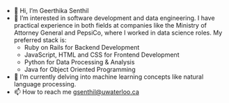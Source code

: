 - 👋 Hi, I’m Geerthika Senthil
- 👀 I’m interested in software development and data engineering. I have practical experience in both fields at companies like the Ministry of Attorney General and PepsiCo, where I worked in data science roles. 
  My preferred stack is:
   - Ruby on Rails for Backend Development
   - JavaScript, HTML and CSS for Frontend Development
   - Python for Data Processing & Analysis
   - Java for Object Oriented Programming
- 🌱 I’m currently delving into machine learning concepts like natural language processing. 
- 📫 How to reach me gsenthil@uwaterloo.ca

<!---
geersenthil/geersenthil is a ✨ special ✨ repository because its `README.md` (this file) appears on your GitHub profile.
You can click the Preview link to take a look at your changes.
--->
